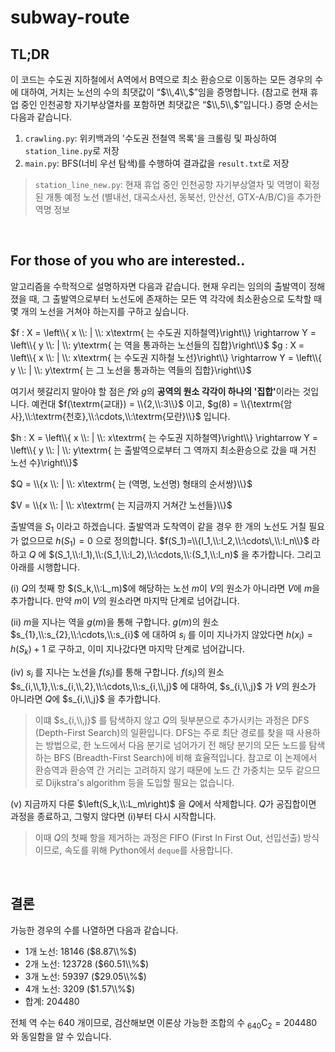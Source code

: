 # subway-route

## TL;DR
이 코드는 수도권 지하철에서 A역에서 B역으로 최소 환승으로 이동하는 모든 경우의 수에 대하여, 거치는 노선의 수의 최댓값이 “$\\,4\\,$”임을 증명합니다. (참고로 현재 휴업 중인 인천공항 자기부상열차를 포함하면 최댓값은 “$\\,5\\,$”입니다.)
증명 순서는 다음과 같습니다.
1. `crawling.py`: 위키백과의 '수도권 전철역 목록'을 크롤링 및 파싱하여 `station_line.py`로 저장
2. `main.py`: BFS(너비 우선 탐색)를 수행하여 결과값을 `result.txt`로 저장
> `station_line_new.py`: 현재 휴업 중인 인천공항 자기부상열차 및 역명이 확정된 개통 예정 노선 (별내선, 대곡소사선, 동북선, 안산선, GTX-A/B/C)을 추가한 역명 정보

<br>

## For those of you who are interested..

알고리즘을 수학적으로 설명하자면 다음과 같습니다. 현재 우리는 임의의 출발역이 정해졌을 때, 그 출발역으로부터 노선도에 존재하는 모든 역 각각에 최소환승으로 도착할 때 몇 개의 노선을 거쳐야 하는지를 구하고 싶습니다.

$f : X = \left\\{ x \\: | \\: x\textrm{ 는 수도권 지하철역}\right\\} \rightarrow  Y = \left\\{ y \\: | \\: y\textrm{ 는 역을 통과하는 노선들의 집합}\right\\}$
$g : X = \left\\{ x \\: | \\: x\textrm{ 는 수도권 지하철 노선}\right\\}  \rightarrow  Y = \left\\{ y \\: | \\: y\textrm{ 는 그 노선을 통과하는 역들의 집합}\right\\}$

여기서 헷갈리지 말아야 할 점은 $f$와 $g$의 <b>공역의 원소 각각이 하나의 '집합'</b>이라는 것입니다. 예컨대 $f(\textrm{교대}) = \\{2,\\:3\\}$ 이고, $g(8) = \\{\textrm{암사},\\:\textrm{천호},\\:\cdots,\\:\textrm{모란}\\}$ 입니다.

$h : X = \left\\{ x \\: | \\: x\textrm{ 는 수도권 지하철역}\right\\} \rightarrow  Y = \left\\{ y \\: | \\: y\textrm{ 는 출발역으로부터 그 역까지 최소환승으로 갔을 때 거친 노선 수}\right\\}$

$Q = \\{x \\: | \\: x\textrm{ 는 (역명, 노선명) 형태의 순서쌍}\\}$

$V = \\{x \\: | \\: x\textrm{ 는 지금까지 거쳐간 노선들}\\}$

출발역을 $S_1$ 이라고 하겠습니다. 출발역과 도착역이 같을 경우 한 개의 노선도 거칠 필요가 없으므로 $h(S_1)=0$ 으로 정의합니다. $f(S_1)=\\{l_1,\\:l_2,\\:\cdots\,\\:l_n\\}$ 라 하고 $Q$ 에 $(S_1,\\:l_1),\\:(S_1,\\:l_2),\\:\cdots,\\:(S_1,\\:l_n)$ 을 추가합니다. 그리고 아래를 시행합니다.

(i) $Q$의 첫째 항 $(S_k,\\:L_m)$에 해당하는 노선 $m$이 $V$의 원소가 아니라면 $V$에 $m$을 추가합니다. 만약 $m$이 $V$의 원소라면 마지막 단계로 넘어갑니다.

(ii) $m$을 지나는 역을 $g(m)$을 통해 구합니다. $g(m)$의 원소 $s_{1},\\:s_{2},\\:\cdots,\\:s_{i}$ 에 대하여 $s_{i}$ 를 이미 지나가지 않았다면 $h\left(x_i\right) = h\left(S_k\right) + 1$ 로 구하고, 이미 지나갔다면 마지막 단계로 넘어갑니다.

(iv) $s_{i}$ 를 지나는 노선을 $f\left(s_i\right)$를 통해 구합니다. $f\left(s_i\right)$의 원소 $s_{i,\\,1},\\:s_{i,\\,2},\\:\cdots,\\:s_{i,\\,j}$ 에 대하여, $s_{i,\\,j}$ 가 $V$의 원소가 아니라면 $Q$에 $s_{i,\\,j}$ 을 추가합니다.

> 이떄 $s_{i,\\,j}$ 를 탐색하지 않고 $Q$의 뒷부분으로 추가시키는 과정은 DFS (Depth-First Search)의 일환입니다. DFS는 주로 최단 경로를 찾을 때 사용하는 방법으로, 한 노드에서 다음 분기로 넘어가기 전 해당 분기의 모든 노드를 탐색하는 BFS (Breadth-First Search)에 비해 효율적입니다. 참고로 이 논제에서 환승역과 환승역 간 거리는 고려하지 않기 때문에 노드 간 가중치는 모두 같으므로 Dijkstra's algorithm 등을 도입할 필요는 없습니다.

(v) 지금까지 다룬 $\left(S_k,\\:L_m\right)$ 을 $Q$에서 삭제합니다. $Q$가 공집합이면 과정을 종료하고, 그렇지 않다면 (i)부터 다시 시작합니다.

> 이때 $Q$의 첫째 항을 제거하는 과정은 FIFO (First In First Out, 선입선출) 방식이므로, 속도를 위해 Python에서 `deque`를 사용합니다.

<br>

## 결론
가능한 경우의 수를 나열하면 다음과 같습니다.
* 1개 노선: $18146$ ($8.87\\%$)
* 2개 노선: $123728$ ($60.51\\%$)
* 3개 노선: $59397$ ($29.05\\%$)
* 4개 노선: $3209$ ($1.57\\%$)
* 합계: $204480$

전체 역 수는 $640$ 개이므로, 검산해보면 이론상 가능한 조합의 수 ${}_{640}\mathrm{C}_2 = 204480$ 와 동일함을 알 수 있습니다.